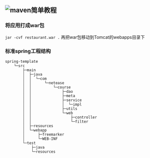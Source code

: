 ## ![maven简单教程](https://spring.io/guides/gs/maven/#scratch)

### 将应用打成war包
`jar -cvf restaurant.war .`
再把war包移动到Tomcat的webapps目录下

### 标准spring工程结构
```
spring-template
    └─src
        ├─main
        │  ├─java
        │  │  └─com
        │  │      └─netease
        │  │          └─course
        │  │              ├─dao
        │  │              ├─meta
        │  │              ├─service
        │  │              │  └─impl
        │  │              ├─utils
        │  │              └─web
        │  │                  ├─controller
        │  │                  └─filter
        │  ├─resources
        │  └─webapp
        │      ├─freemarker
        │      └─WEB-INF
        └─test
            ├─java
            └─resources
```
